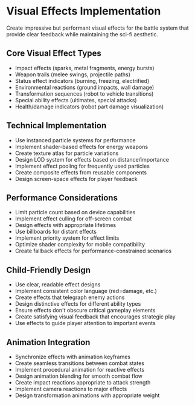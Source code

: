 # Visual Effects Implementation

Create impressive but performant visual effects for the battle system that provide clear feedback while maintaining the sci-fi aesthetic.

## Core Visual Effect Types
- Impact effects (sparks, metal fragments, energy bursts)
- Weapon trails (melee swings, projectile paths)
- Status effect indicators (burning, freezing, electrified)
- Environmental reactions (ground impacts, wall damage)
- Transformation sequences (robot to vehicle transitions)
- Special ability effects (ultimates, special attacks)
- Health/damage indicators (robot part damage visualization)

## Technical Implementation
- Use instanced particle systems for performance
- Implement shader-based effects for energy weapons
- Create texture atlas for particle variations
- Design LOD system for effects based on distance/importance
- Implement effect pooling for frequently used particles
- Create composite effects from reusable components
- Design screen-space effects for player feedback

## Performance Considerations
- Limit particle count based on device capabilities
- Implement effect culling for off-screen combat
- Design effects with appropriate lifetimes
- Use billboards for distant effects
- Implement priority system for effect limits
- Optimize shader complexity for mobile compatibility
- Create fallback effects for performance-constrained scenarios

## Child-Friendly Design
- Use clear, readable effect designs
- Implement consistent color language (red=damage, etc.)
- Create effects that telegraph enemy actions
- Design distinctive effects for different ability types
- Ensure effects don't obscure critical gameplay elements
- Create satisfying visual feedback that encourages strategic play
- Use effects to guide player attention to important events

## Animation Integration
- Synchronize effects with animation keyframes
- Create seamless transitions between combat states
- Implement procedural animation for reactive effects
- Design animation blending for smooth combat flow
- Create impact reactions appropriate to attack strength
- Implement camera reactions to major effects
- Design transformation animations with appropriate weight